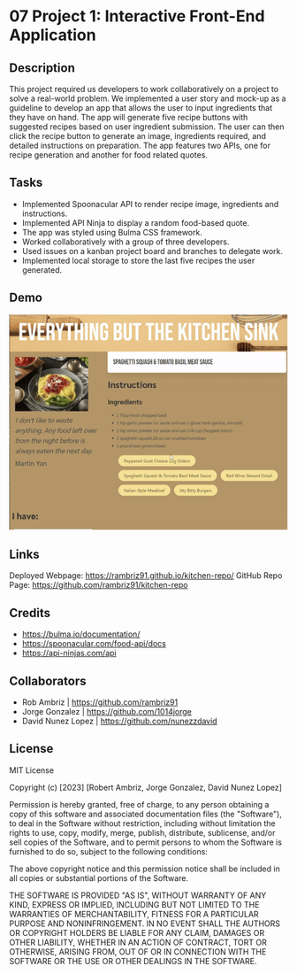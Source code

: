 # 07 Project 1: Interactive Front-End Application

## Description

This project required us developers to work collaboratively on a project to solve a real-world problem. We implemented a user story and mock-up as a guideline to develop an app that allows the user to input ingredients that they have on hand. The app will generate five recipe buttons with suggested recipes based on user ingredient submission. The user can then click the recipe button to generate an image, ingredients required, and detailed instructions on preparation. The app features two APIs, one for recipe generation and another for food related quotes.

## Tasks 

- Implemented Spoonacular API to render recipe image, ingredients and instructions.
- Implemented API Ninja to display a random food-based quote.
- The app was styled using Bulma CSS framework.
- Worked collaboratively with a group of three developers.
- Used issues on a kanban project board and branches to delegate work.
- Implemented local storage to store the last five recipes the user generated.

## Demo

![Gif of app demonstration](assets/screenshot.gif)

## Links
Deployed Webpage: https://rambriz91.github.io/kitchen-repo/
GitHub Repo Page: https://github.com/rambriz91/kitchen-repo

## Credits

- https://bulma.io/documentation/
- https://spoonacular.com/food-api/docs
- https://api-ninjas.com/api


## Collaborators

- Rob Ambriz | https://github.com/rambriz91
- Jorge Gonzalez | https://github.com/1014jorge
- David Nunez Lopez | https://github.com/nunezzdavid

## License

MIT License

Copyright (c) [2023] [Robert Ambriz, Jorge Gonzalez, David Nunez Lopez]

Permission is hereby granted, free of charge, to any person obtaining a copy
of this software and associated documentation files (the "Software"), to deal
in the Software without restriction, including without limitation the rights
to use, copy, modify, merge, publish, distribute, sublicense, and/or sell
copies of the Software, and to permit persons to whom the Software is
furnished to do so, subject to the following conditions:

The above copyright notice and this permission notice shall be included in all
copies or substantial portions of the Software.

THE SOFTWARE IS PROVIDED "AS IS", WITHOUT WARRANTY OF ANY KIND, EXPRESS OR
IMPLIED, INCLUDING BUT NOT LIMITED TO THE WARRANTIES OF MERCHANTABILITY,
FITNESS FOR A PARTICULAR PURPOSE AND NONINFRINGEMENT. IN NO EVENT SHALL THE
AUTHORS OR COPYRIGHT HOLDERS BE LIABLE FOR ANY CLAIM, DAMAGES OR OTHER
LIABILITY, WHETHER IN AN ACTION OF CONTRACT, TORT OR OTHERWISE, ARISING FROM,
OUT OF OR IN CONNECTION WITH THE SOFTWARE OR THE USE OR OTHER DEALINGS IN THE
SOFTWARE.